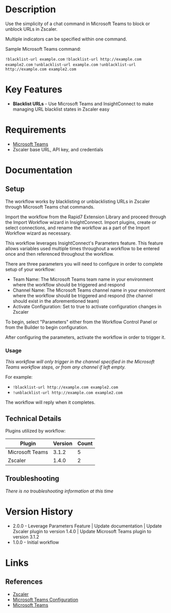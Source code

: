 # Description

Use the simplicity of a chat command in Microsoft Teams to block or unblock URLs in Zscaler.

Multiple indicators can be specified within one command.

Sample Microsoft Teams command:

`!blacklist-url example.com`
`!blacklist-url http://example.com example2.com`
`!unblacklist-url example.com`
`!unblacklist-url http://example.com example2.com`

# Key Features

* **Blacklist URLs** - Use Microsoft Teams and InsightConnect to make managing URL blacklist states in Zscaler easy

# Requirements

* [Microsoft Teams](https://insightconnect.help.rapid7.com/docs/microsoft-teams)
* Zscaler base URL, API key, and credentials

# Documentation

## Setup

The workflow works by blacklisting or unblacklisting URLs in Zscaler through Microsoft Teams chat commands.

Import the workflow from the Rapid7 Extension Library and proceed through the Import Workflow wizard in InsightConnect. Import plugins, create or select connections, and rename the workflow as a part of the Import Workflow wizard as necessary.

This workflow leverages InsightConnect's Parameters feature. This feature allows variables used multiple times throughout a workflow to be entered once and then referenced throughout the workflow.

There are three parameters you will need to configure in order to complete setup of your workflow:

* Team Name: The Microsoft Teams team name in your environment where the workflow should be triggered and respond
* Channel Name: The Microsoft Teams channel name in your environment where the workflow should be triggered and respond (the channel should exist in the aforementioned team)
* Activate Configuration: Set to true to activate configuration changes in Zscaler

To begin, select "Parameters" either from the Workflow Control Panel or from the Builder to begin configuration.

After configuring the parameters, activate the workflow in order to trigger it.

### Usage

*This workflow will only trigger in the channel specified in the Microsoft Teams workflow steps, or from any channel if left empty.*

For example:
* `!blacklist-url http://example.com example2.com`
* `!unblacklist-url http://example.com example2.com`

The workflow will reply when it completes.

## Technical Details

Plugins utilized by workflow:

|Plugin|Version|Count|
|----|----|--------|
|Microsoft Teams|3.1.2|5|
|Zscaler|1.4.0|2|

## Troubleshooting

_There is no troubleshooting information at this time_

# Version History

* 2.0.0 - Leverage Parameters Feature | Update documentation | Update Zscaler plugin to version 1.4.0 | Update Microsoft Teams plugin to version 3.1.2
* 1.0.0 - Initial workflow

# Links

## References

* [Zscaler](https://www.zscaler.com/)
* [Microsoft Teams Configuration](https://insightconnect.help.rapid7.com/docs/microsoft-teams)
* [Microsoft Teams](https://teams.microsoft.com/)
